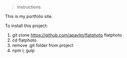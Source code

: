 > Instructions

This is my portfolio site. 

To install this project:

1. git clone https://github.com/apavlin/flatphoto flatphoto
2. cd flatphoto
3. remove .git folder from project
3. npm i; gulp